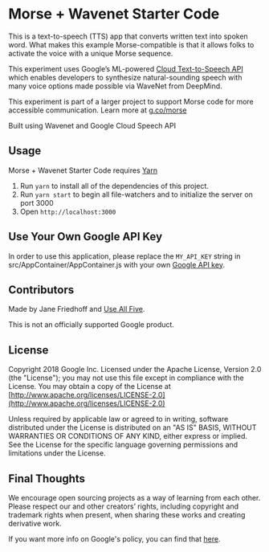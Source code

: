 # Morse + Wavenet Starter Code  

This is a text-to-speech (TTS) app that converts written text into spoken word. What makes this example Morse-compatible is that it allows folks to activate the voice with a unique Morse sequence. 

This experiment uses Google’s ML-powered [Cloud Text-to-Speech API](https://cloud.google.com/text-to-speech/) which enables developers to synthesize natural-sounding speech with many voice options made possible via WaveNet from DeepMind.  

This experiment is part of a larger project to support Morse code for more accessible communication. Learn more at [g.co/morse](http://g.co/morse)

Built using Wavenet and Google Cloud Speech API

## Usage

Morse + Wavenet Starter Code requires [Yarn](https://yarnpkg.com/en/)

1. Run `yarn` to install all of the dependencies of this project.
2. Run `yarn start` to begin all file-watchers and to initialize the server on port 3000
3. Open `http://localhost:3000`

## Use Your Own Google API Key

In order to use this application, please replace the `MY_API_KEY` string in src/AppContainer/AppContainer.js with your own [Google API key](https://cloud.google.com/text-to-speech/).

## Contributors

Made by Jane Friedhoff and [Use All Five](https://useallfive.com).

This is not an officially supported Google product.

## License

Copyright 2018 Google Inc. Licensed under the Apache License, Version 2.0 (the "License"); you may not use this file except in compliance with the License. You may obtain a copy of the License at [http://www.apache.org/licenses/LICENSE-2.0](http://www.apache.org/licenses/LICENSE-2.0)

Unless required by applicable law or agreed to in writing, software distributed under the License is distributed on an "AS IS" BASIS, WITHOUT WARRANTIES OR CONDITIONS OF ANY KIND, either express or implied. See the License for the specific language governing permissions and limitations under the License.

## Final Thoughts

We encourage open sourcing projects as a way of learning from each other. Please respect our and other creators’ rights, including copyright and trademark rights when present, when sharing these works and creating derivative work.

If you want more info on Google's policy, you can find that [here](https://policies.google.com/).
